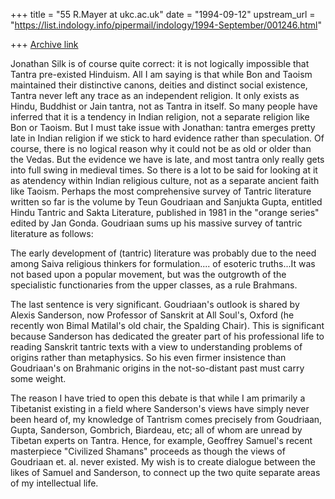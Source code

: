 +++
title = "55 R.Mayer at ukc.ac.uk"
date = "1994-09-12"
upstream_url = "https://list.indology.info/pipermail/indology/1994-September/001246.html"

+++
[Archive link](https://list.indology.info/pipermail/indology/1994-September/001246.html)

Jonathan Silk is of course quite correct: it is not
logically impossible that Tantra pre-existed Hinduism.
All I am saying is that while Bon and Taoism maintained
their distinctive canons, deities and distinct social
existence, Tantra never left any trace as an independent
religion. It only exists as Hindu, Buddhist or Jain
tantra, not as Tantra in itself. So many people have
inferred that it is a tendency in Indian religion,
not a separate religion like Bon or Taoism.
But I must take issue with Jonathan: tantra emerges
pretty late in Indian religion if we stick to hard
evidence rather than speculation. Of course, there
is no logical reason why it could not be as old or
older than the Vedas. But the evidence we have is
late, and most tantra only really gets into full
swing in medieval times. So there is a lot to be
said for looking at it as atendency within Indian
religious culture, not as a separate ancient
faith like Taoism.
Perhaps the most comprehensive survey of Tantric
literature written so far is the volume by
Teun Goudriaan and Sanjukta Gupta, entitled
Hindu Tantric and Sakta Literature, published
in 1981 in the "orange series" edited by
Jan Gonda. Goudriaan sums up his massive
survey of tantric literature as follows:

The early development of (tantric) literature
was probably due to the need among Saiva
religious thinkers for formulation....
of esoteric truths...It was not based upon
a popular movement, but was the outgrowth
of the specialistic functionaries from
the upper classes, as a rule Brahmans.

The last sentence is very significant. Goudriaan's
outlook is shared by Alexis Sanderson, now Professor
of Sanskrit at All Soul's, Oxford (he recently
won Bimal Matilal's old chair, the Spalding Chair).
This is significant because Sanderson has dedicated
the greater part of his professional life to
reading Sanskrit tantric texts with a view to
understanding problems of origins rather than
metaphysics. So his even firmer insistence
than Goudriaan's on Brahmanic origins in the
not-so-distant past must carry some weight.

The reason I have tried to open this debate is
that while I am primarily a Tibetanist existing
in a field where Sanderson's views have simply
never been heard of, my knowledge of Tantrism
comes precisely from Goudriaan, Gupta, Sanderson,
Gombrich, Biardeau, etc; all of whom are unread
by Tibetan experts on Tantra. Hence, for example,
Geoffrey Samuel's recent masterpiece "Civilized
Shamans" proceeds as though the views of 
Goudriaan et. al. never existed. My wish is
to create dialogue between the likes of Samuel
and Sanderson, to connect up the two quite
separate areas of my intellectual life.





